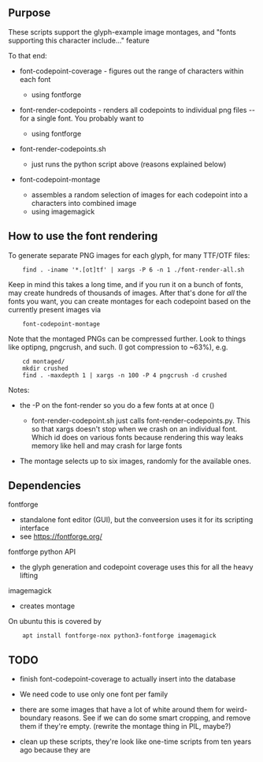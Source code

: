 
## Purpose

These scripts support the glyph-example image montages, and "fonts supporting this character include..." feature

To that end:
* font-codepoint-coverage - figures out the range of characters within each font
  * using fontforge

* font-render-codepoints - renders all codepoints to individual png files -- for a single font. You probably want to 
  * using fontforge

* font-render-codepoints.sh
  * just runs the python script above (reasons explained below)

* font-codepoint-montage
  * assembles a random selection of images for each codepoint into a characters into combined image
  * using imagemagick




## How to use the font rendering

To generate separate PNG images for each glyph, for many TTF/OTF files:

        find . -iname '*.[ot]tf' | xargs -P 6 -n 1 ./font-render-all.sh

Keep in mind this takes a long time, and if you run it on a bunch of fonts, may create hundreds of thousands of images.
After that's done for *all* the fonts you want, you can create montages for each codepoint based on the currently present images via

        font-codepoint-montage

 
Note that the montaged PNGs can be compressed further. Look to things like optipng, pngcrush, and such. (I got compression to ~63%), e.g.

        cd montaged/
        mkdir crushed
        find . -maxdepth 1 | xargs -n 100 -P 4 pngcrush -d crushed


Notes:
* the -P on the font-render so you do a few fonts at at once ()
  * font-render-codepoint.sh just calls font-render-codepoints.py. This so that xargs doesn't stop when we crash on an individual font. Which id does on various fonts because rendering this way leaks memory like hell and may crash for large fonts

* The montage selects up to six images, randomly for the available ones.



## Dependencies

fontforge
* standalone font editor (GUI), but the conveersion uses it for its scripting interface
* see https://fontforge.org/

fontforge python API
* the glyph generation and codepoint coverage uses this for all the heavy lifting

imagemagick
* creates montage


On ubuntu this is covered by

        apt install fontforge-nox python3-fontforge imagemagick



## TODO

* finish font-codepoint-coverage to actually insert into the database

* We need code to use only one font per family

* there are some images that have a lot of white around them for weird-boundary reasons. See if we can do some smart cropping, and remove them if they're empty. (rewrite the montage thing in PIL, maybe?)

* clean up these scripts, they're look like one-time scripts from ten years ago because they are
